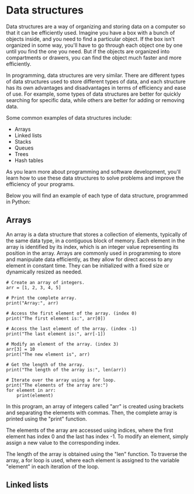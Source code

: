 # Data structures

Data structures are a way of organizing and storing data on a computer so that it can be efficiently used. Imagine you have a box with a bunch of objects inside, and you need to find a particular object. If the box isn't organized in some way, you'll have to go through each object one by one until you find the one you need. But if the objects are organized into compartments or drawers, you can find the object much faster and more efficiently.

In programming, data structures are very similar. There are different types of data structures used to store different types of data, and each structure has its own advantages and disadvantages in terms of efficiency and ease of use. For example, some types of data structures are better for quickly searching for specific data, while others are better for adding or removing data.

Some common examples of data structures include:

- Arrays
- Linked lists
- Stacks
- Queues
- Trees
- Hash tables

As you learn more about programming and software development, you'll learn how to use these data structures to solve problems and improve the efficiency of your programs.

Below you will find an example of each type of data structure, programmed in Python:


## Arrays

An array is a data structure that stores a collection of elements, typically of the same data type, in a contiguous block of memory. Each element in the array is identified by its index, which is an integer value representing its position in the array. Arrays are commonly used in programming to store and manipulate data efficiently, as they allow for direct access to any element in constant time. They can be initialized with a fixed size or dynamically resized as needed.

```
# Create an array of integers.
arr = [1, 2, 3, 4, 5]

# Print the complete array.
print("Array:", arr)

# Access the first element of the array. (index 0)
print("The first element is:", arr[0])

# Access the last element of the array. (index -1)
print("The last element is:", arr[-1])

# Modify an element of the array. (index 3)
arr[3] = 10
print("The new element is", arr)

# Get the length of the array.
print("The length of the array is:", len(arr))

# Iterate over the array using a for loop.
print("The elements of the array are:")
for element in arr:
    print(element)
```

In this program, an array of integers called "arr" is created using brackets and separating the elements with commas. Then, the complete array is printed using the "print" function.

The elements of the array are accessed using indices, where the first element has index 0 and the last has index -1. To modify an element, simply assign a new value to the corresponding index.

The length of the array is obtained using the "len" function. To traverse the array, a for loop is used, where each element is assigned to the variable "element" in each iteration of the loop.

## Linked lists
